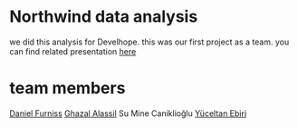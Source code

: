 # Northwind data analysis
we did this analysis for Develhope. 
this was our first project as a team. 
you can find related presentation [here](https://github.com/minemi-su/Northwind/blob/main/Northwind_External_Sales_Presentation.pdf)

# team members
[Daniel Furniss](https://github.com/bacon42)
[Ghazal Alassil](https://github.com/ArchGhazal)
Su Mine Caniklioğlu
[Yüceltan Ebiri](https://github.com/yuceltan)
